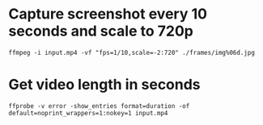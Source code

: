# Capture screenshot every 10 seconds and scale to 720p

`ffmpeg -i input.mp4 -vf "fps=1/10,scale=-2:720" ./frames/img%06d.jpg`

# Get video length in seconds

`ffprobe -v error -show_entries format=duration -of default=noprint_wrappers=1:nokey=1 input.mp4`

